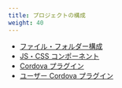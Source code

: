 ```yaml
---
title: プロジェクトの構成
weight: 40
---
```


- [ファイル・フォルダー構成](file_dir)
- [JS・CSS コンポーネント](components)
- [Cordova プラグイン](cordova_plugin)
- [ユーザー Cordova プラグイン](custom_cordova_plugin)
